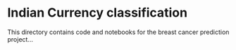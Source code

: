 # Indian Currency classification
This directory contains code and notebooks for the breast cancer prediction project...
